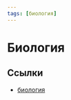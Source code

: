 ```yaml
---
tags: [биология]
---
```

# Биология

## Ссылки

* [биология](https://ru.wikipedia.org/wiki/%D0%91%D0%B8%D0%BE%D0%BB%D0%BE%D0%B3%D0%B8%D1%8F "Биология")
